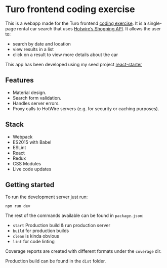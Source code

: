 # Turo frontend coding exercise

This is a webapp made for the Turo frontend [coding exercise](https://github.com/relayrides/coding-exercise).
It is a single-page rental car search that uses [Hotwire’s Shopping API](http://developer.hotwire.com/docs/Rental_Car_Shopping_API).
It allows the user to:

* search by date and location
* view results in a list
* click on a result to view more details about the car

This app has been developed using my seed project [react-starter](https://github.com/tagoro9/react-starter)

## Features

* Material design.
* Search form validation.
* Handles server errors.
* Proxy calls to HotWire servers (e.g. for security or caching purposes).

## Stack

* Webpack
* ES2015 with Babel
* ESLint
* React
* Redux
* CSS Modules
* Live code updates

## Getting started

To run the development server just run:

    npm run dev
    
The rest of the commands available can be found in `package.json`:

* `start` Production build & run production server
* `build` for production builds
* `clean` is kinda obvious
* `lint` for code linting

Coverage reports are created with different formats under the `coverage` dir. 

Production build can be found in the `dist` folder.
